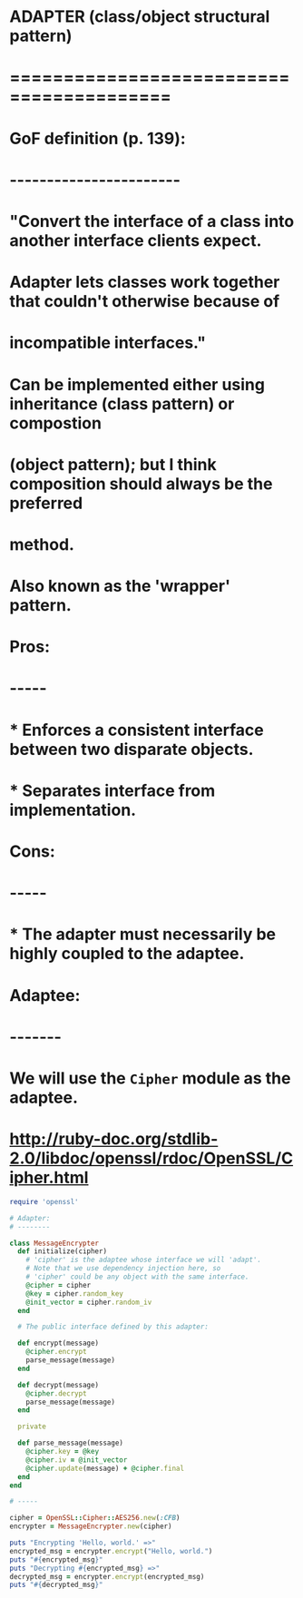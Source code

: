 # ADAPTER (class/object structural pattern)
# =========================================

# GoF definition (p. 139):
# -----------------------
# "Convert the interface of a class into another interface clients expect.
# Adapter lets classes work together that couldn't otherwise because of
# incompatible interfaces."

# Can be implemented either using inheritance (class pattern) or compostion
# (object pattern); but I think composition should always be the preferred
# method.

# Also known as the 'wrapper' pattern.

# Pros:
# -----
#  * Enforces a consistent interface between two disparate objects.
#  * Separates interface from implementation.

# Cons:
# -----
#  * The adapter must necessarily be highly coupled to the adaptee.

# Adaptee:
# -------

# We will use the `Cipher` module as the adaptee.
# http://ruby-doc.org/stdlib-2.0/libdoc/openssl/rdoc/OpenSSL/Cipher.html

```ruby
require 'openssl'

# Adapter:
# --------

class MessageEncrypter
  def initialize(cipher)
    # 'cipher' is the adaptee whose interface we will 'adapt'.
    # Note that we use dependency injection here, so
    # 'cipher' could be any object with the same interface.
    @cipher = cipher
    @key = cipher.random_key
    @init_vector = cipher.random_iv
  end

  # The public interface defined by this adapter:

  def encrypt(message)
    @cipher.encrypt
    parse_message(message)
  end

  def decrypt(message)
    @cipher.decrypt
    parse_message(message)
  end

  private

  def parse_message(message)
    @cipher.key = @key
    @cipher.iv = @init_vector
    @cipher.update(message) + @cipher.final
  end
end

# -----

cipher = OpenSSL::Cipher::AES256.new(:CFB)
encrypter = MessageEncrypter.new(cipher)

puts "Encrypting 'Hello, world.' =>"
encrypted_msg = encrypter.encrypt("Hello, world.")
puts "#{encrypted_msg}"
puts "Decrypting #{encrypted_msg} =>"
decrypted_msg = encrypter.encrypt(encrypted_msg)
puts "#{decrypted_msg}"
```

